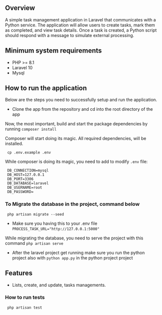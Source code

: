 ## Overview

A simple task management application in Laravel that communicates with a
Python service. The application will allow users to create tasks, mark them as completed, and
view task details. Once a task is created, a Python script should respond with a message to
simulate external processing.


## Minimum system requirements

- PHP >= 8.1
- Laravel 10
- Mysql


## How to run the application
Below are the steps you need to successfully setup and run the application.

- Clone the app from the repository and cd into the root directory of the app

Now, the most important, build and start the package dependencies by running
`composer install`

Composer will start doing its magic. All required dependencies, will be installed.


```
 cp .env.example .env
```


While composer is doing its magic, you need to add to modify `.env` file:
```
 DB_CONNECTION=mysql
 DB_HOST=127.0.0.1
 DB_PORT=3306
 DB_DATABASE=laravel
 DB_USERNAME=root
 DB_PASSWORD=
```

### To Migrate the database in the project, command below
```
 php artisan migrate --seed
```

- Make sure you having this to your .env file `PROCESS_TASK_URL="http://127.0.0.1:5000"` 

While migrating the database, you need to serve the project with this command `php artisan serve`


- After the laravel project get running make sure you run the python project also with `python app.py` in the python project project

## Features

- Lists, create, and update, tasks managements.

### How to run tests
```
 php artisan test
```